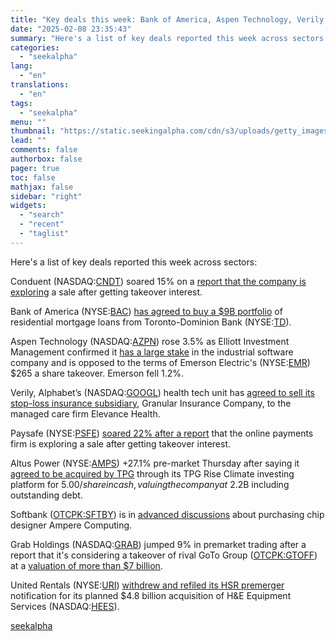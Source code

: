 ```yaml
---
title: "Key deals this week: Bank of America, Aspen Technology, Verily, Paysafe and more"
date: "2025-02-08 23:35:43"
summary: "Here's a list of key deals reported this week across sectors: Conduent (NASDAQ:CNDT) soared 15% on a report that the company is exploring a sale after getting takeover interest. Bank of America (NYSE:BAC) has agreed to buy a $9B portfolio of residential mortgage loans from Toronto-Dominion Bank (NYSE:TD). Aspen Technology..."
categories:
  - "seekalpha"
lang:
  - "en"
translations:
  - "en"
tags:
  - "seekalpha"
menu: ""
thumbnail: "https://static.seekingalpha.com/cdn/s3/uploads/getty_images/876353660/image_876353660.jpg"
lead: ""
comments: false
authorbox: false
pager: true
toc: false
mathjax: false
sidebar: "right"
widgets:
  - "search"
  - "recent"
  - "taglist"
---
```


Here's a list of key deals reported this week across sectors:

Conduent (NASDAQ:[CNDT](https://seekingalpha.com/symbol/CNDT "Conduent Incorporated")) soared 15% on a [report that the company is exploring](https://seekingalpha.com/news/4405290-conduent-jumps-on-report-of-takeover-interest) a sale after getting takeover interest.

Bank of America (NYSE:[BAC](https://seekingalpha.com/symbol/BAC "Bank of America Corporation")) [has agreed to buy a $9B portfolio](https://seekingalpha.com/news/4405269-bank-of-america-to-buy-9b-mortgage-portfolio-from-td-report) of residential mortgage loans from Toronto-Dominion Bank (NYSE:[TD](https://seekingalpha.com/symbol/TD "The Toronto-Dominion Bank")).

Aspen Technology (NASDAQ:[AZPN](https://seekingalpha.com/symbol/AZPN "Aspen Technology, Inc.")) rose 3.5% as Elliott Investment Management confirmed it [has a large stake](https://seekingalpha.com/news/4405115-aspen-technology-gains-on-report-elliott-opposes-terms-of-emersons-takeover) in the industrial software company and is opposed to the terms of Emerson Electric's (NYSE:[EMR](https://seekingalpha.com/symbol/EMR "Emerson Electric Co.")) $265 a share takeover. Emerson fell 1.2%.

Verily, Alphabet’s (NASDAQ:[GOOGL](https://seekingalpha.com/symbol/GOOGL "Alphabet Inc.")) health tech unit has [agreed to sell its stop-loss insurance subsidiary](https://seekingalpha.com/news/4405089-alphabets-verily-sell-insurance-unit-elevance), Granular Insurance Company, to the managed care firm Elevance Health.

Paysafe (NYSE:[PSFE](https://seekingalpha.com/symbol/PSFE "Paysafe Limited")) [soared 22% after a report](https://seekingalpha.com/news/4404516-paysafe-jumps-on-report-of-takeover-interest) that the online payments firm is exploring a sale after getting takeover interest.

Altus Power (NYSE:[AMPS](https://seekingalpha.com/symbol/AMPS "Altus Power, Inc.")) +27.1% pre-market Thursday after saying it [agreed to be acquired by TPG](https://seekingalpha.com/news/4404315-altus-power-to-be-acquired-by-tpg-in-2_2b-deal) through its TPG Rise Climate investing platform for $5.00/share in cash, valuing the company at ~$2.2B including outstanding debt.

Softbank ([OTCPK:SFTBY](https://seekingalpha.com/symbol/SFTBY "SoftBank Group Corp.")) is in [advanced discussions](https://seekingalpha.com/news/4403860-softbank-near-purchase-of-chip-designer-ampere) about purchasing chip designer Ampere Computing.

Grab Holdings (NASDAQ:[GRAB](https://seekingalpha.com/symbol/GRAB "Grab Holdings Limited")) jumped 9% in premarket trading after a report that it's considering a takeover of rival GoTo Group ([OTCPK:GTOFF](https://seekingalpha.com/symbol/GTOFF "PT GoTo Gojek Tokopedia Tbk")) at a [valuation of more than $7 billion](https://seekingalpha.com/news/4402683-grab-holdings-gains-on-goto-deal-talks-hsbc-upgrade).

United Rentals (NYSE:[URI](https://seekingalpha.com/symbol/URI "United Rentals, Inc.")) [withdrew and refiled its HSR premerger](https://seekingalpha.com/news/4402319-united-rentals-withdraws-refiles-hsr-form-for-h-and-e-equipment-deal) notification for its planned $4.8 billion acquisition of H&E Equipment Services (NASDAQ:[HEES](https://seekingalpha.com/symbol/HEES "H&E Equipment Services, Inc.")).

[seekalpha](https://seekingalpha.com/news/4405364-key-deals-this-week-bank-of-america-aspen-technology-verily-paysafe-and-more)
